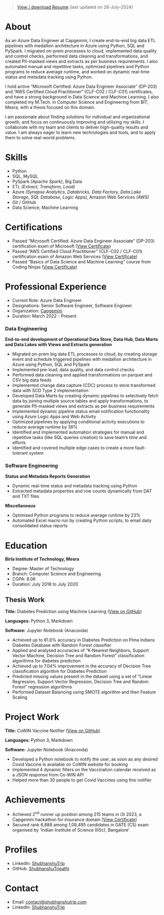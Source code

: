>[View / download Resume](/Documents/Shubhanshu%20Tripathi%20Resume.pdf) (last updated on 28-July-2024)

# About
As an Azure Data Engineer at Capgemini, I create end-to-end big data  ETL pipelines with medallion architecture in Azure using Python, SQL and PySpark. I migrated on-prem processes to cloud, implemented data quality and control checks, performed data cleaning and transformations, and created PII-masked views and extracts as per business requirements. I also automated manual and repetitive tasks, optimized pipelines and  Python programs to reduce average runtime, and worked on dynamic real-time status and metadata tracking using Python.

I hold active “Microsoft Certified: Azure Data Engineer Associate”  (DP-203) and “AWS Certified Cloud Practitioner” (CLF-C02 / CLF-C01)  certificates, and have a strong background in Data Science and Machine  Learning. I also completed my M.Tech. in Computer Science and  Engineering from BIT, Mesra, with a thesis focused on this domain.

I am passionate about finding solutions for individual and organizational growth, and focus on continuously improving and utilizing my skills. I collaborate with my team and clients to deliver high-quality results and value. I am always eager to learn new technologies and tools, and to apply them to solve real-world problems.

# Skills
- Python
- SQL, MySQL
- PySpark _(Apache Spark)_, Big Data
- ETL _(Extract, Transform, Load)_
- Azure _(Synapse Analytics, Databricks, Data Factory, Data Lake Storage, SQL Database, Logic Apps)_, Amazon Web Services _(AWS)_
- Git / GitHub
- Data Science, Machine Learning

# Certifications
- Passed “Microsoft Certified: Azure Data Engineer Associate” (DP-203) certification exam of Microsoft ([View Certificate](https://learn.microsoft.com/api/credentials/share/en-in/ShubhanshuTrip/54E1195F6A581B3?sharingId=900DD26B4187729E))
- Passed “AWS Certified Cloud Practitioner” (CLF-C02 / CLF-C01) certification exam of Amazon Web Services ([View Certificate](/Documents/ST%20AWS-CCP%20Certificate.pdf))
- Passed “Basics of Data Science and Machine Learning” course from Coding Ninjas ([View Certificate](https://students.codingninjas.com/verify/65b6af5ee928bb1c))

# Professional Experience
- Current Role: Azure Data Engineer
- Designations: Senior Software Engineer, Software Engineer
- Organization: [Capgemini](https://www.capgemini.com)
- Duration: March 2022 - Present

### Data Engineering
**End-to-end development of Operational Data Store, Data Hub, Data Marts and Data Lakes with Views and Extracts generation**
- Migrated on-prem big data ETL processes to cloud, by creating storage event and schedule triggered pipelines with medallion architecture in Azure using Python, SQL and PySpark
- Implemented pre-load, data quality, and data control checks
- Performed data cleaning and applied transformations on parquet and CSV big data feeds
- Implemented change data capture (CDC) process to store transformed data with SCD Type 2 implementation
- Developed Data Marts by creating dynamic pipelines to selectively fetch data by joining multiple source tables and apply transformations, to generate PII-masked views and extracts as per business requirements
- Implemented dynamic pipeline status email notification functionality using Azure Logic Apps and Web Activity
- Optimized pipelines by applying conditional activity executions to reduce average runtime by 38%
- Identified and implemented automation strategies for manual and repetitive tasks (like SQL queries creation) to save team’s time and efforts
- Identified and covered multiple edge cases to create a more fault-tolerant system

### Software Engineering
**Status and Metadata Reports Generation**
- Dynamic real-time status and metadata tracking using Python
- Extracted metadata properties and row counts dynamically from DAT and TXT files

**Miscellaneous**
- Optimised Python programs to reduce average runtime by 23%
- Automated Excel macro run by creating Python scripts, to email daily consolidated status reports

# Education
**Birla Institute of Technology, Mesra**
- Degree: Master of Technology
- Branch: Computer Science and Engineering
- CGPA: 8.06
- Duration: July 2018 to July 2020

## Thesis Work

**Title:** Diabetes Prediction using Machine Learning ([View on GitHub](https://github.com/ShubhanshuTripathi/Diabetes-Prediction))

**Languages:** Python 3, Markdown

**Software:** Jupyter Notebook (Anaconda)
- Achieved up to 81.6% accuracy in Diabetes Prediction on Pima Indians Diabetes Database with Random Forest classifier
- Applied and analysed accuracies of “K-Nearest Neighbors, Support Vector Machine, Decision Tree and Random Forest” classification algorithms for diabetes prediction
- Achieved up to 7.04% improvement in the accuracy of Decision Tree classification algorithm for Diabetes Prediction
- Predicted missing values present in the dataset using a set of “Linear Regression, Support Vector Regression, Decision Tree and Random Forest” regression algorithms
- Performed Dataset Balancing using SMOTE algorithm and then Feature Scaling

# Project Work

**Title:** CoWIN Vaccine Notifier ([View on GitHub](https://github.com/ShubhanshuTripathi/CoWIN-Vaccine-Notifier))

**Languages:** Python 3, Markdown

**Software:** Jupyter Notebook (Anaconda)
- Developed a Python notebook to notify the user, as soon as any desired Covid Vaccine is available on CoWIN website for booking
- Implemented 4 dynamic filters on the Vaccination calendar received as a JSON response from Co-WIN API
- Helped more than 30 people to get Covid Vaccines using this notifier

# Achievements
- Achieved 2<sup>nd</sup> runner up position among 215 teams in i3i 2023, a Capgemini hackathon for insurance domain ([View Certificate](/Documents/ST%20i3i%20Certificate.pdf))
- Secured rank 6,888 among 1,08,495 candidates in GATE (CS) exam organised by 'Indian Institute of Science (IISc), Bangalore'

# Profiles
- LinkedIn: [ShubhanshuTrip](https://www.linkedin.com/in/ShubhanshuTrip)
- GitHub: [ShubhanshuTripathi](https://github.com/ShubhanshuTripathi)

# Contact
- Email: [contact@shubhanshutrip.com](mailto:contact@shubhanshutrip.com)
- LinkedIn: [ShubhanshuTrip](https://www.linkedin.com/in/shubhanshutrip)

